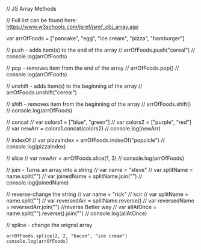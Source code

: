 // JS Array Methods


// Full list can be found here: https://www.w3schools.com/jsref/jsref_obj_array.asp

 var arrOfFoods = ["pancake", "egg", "ice cream", "pizza", "hamburger"]

// push - adds item(s) to the end of the array
    // arrOfFoods.push("cereal")
    // console.log(arrOfFoods)

// pop - removes item from the end of the array
    // arrOfFoods.pop()
    // console.log(arrOfFoods)

// unshift - adds item(s) to the beginning of the array
    // arrOfFoods.unshift("cereal")
    
// shift - removes item from the beginning of the array
    // arrOfFoods.shift()
    // console.log(arrOfFoods)

// concat
    // var colors1 = ["blue", "green"]
    // var colors2 = ["purple", "red"]
    // var newArr = colors1.concat(colors2)
    // console.log(newArr)
    


// indexOf
    // var pizzaIndex = arrOfFoods.indexOf("popcicle")
    // console.log(pizzaIndex)

// slice
    // var newArr = arrOfFoods.slice(1, 3)
    // console.log(arrOfFoods)

// join - Turns an array into a string
    // var name = "steve"
    // var splitName = name.split("")
    // var joinedName = splitName.join("")
    // console.log(joinedName)

// reverse-change the string
    // var name = "rick" // kcir
    // var splitName = name.split("")
    // var reversedArr = splitName.reverse()
    // var reversedName = reversedArr.join("")
  //reverse Better way
    // var allAtOnce = name.split("").reverse().join("")
    // console.log(allAtOnce)
    
// splice - change the orignal array
   
    
    arrOfFoods.splice(2, 2, "bacon", "ice cream")
    console.log(arrOfFoods)